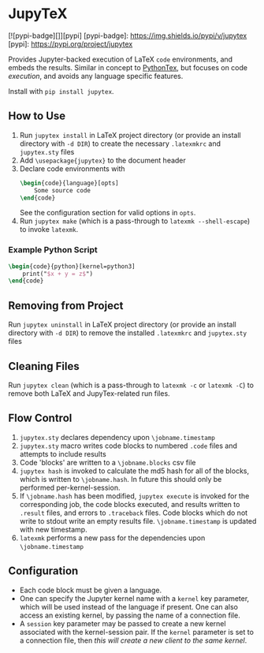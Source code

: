 # JupyTeX
[![pypi-badge][]][pypi]
[pypi-badge]: https://img.shields.io/pypi/v/jupytex
[pypi]: https://pypi.org/project/jupytex

Provides Jupyter-backed execution of LaTeX `code` environments, and embeds the results. Similar in concept to [PythonTex](https://github.com/gpoore/PythonTex), but focuses on code _execution_, and avoids any language specific features.

Install with `pip install jupytex`.

## How to Use
1. Run `jupytex install` in LaTeX project directory (or provide an install directory with `-d DIR`) to create the necessary `.latexmkrc` and `jupytex.sty` files
2. Add `\usepackage{jupytex}` to the document header
3. Declare code environments with
    ```latex
    \begin{code}{language}[opts]
        Some source code
    \end{code}
    ```
    See the configuration section for valid options in `opts`.
4. Run `jupytex make` (which is a pass-through to `latexmk --shell-escape`) to invoke `latexmk`.
### Example Python Script
```latex
\begin{code}{python}[kernel=python3]
    print("$x + y = z$")
\end{code}
```
## Removing from Project
Run `jupytex uninstall` in LaTeX project directory (or provide an install directory with `-d DIR`) to remove the installed `.latexmkrc` and `jupytex.sty` files
## Cleaning Files
Run `jupytex clean` (which is a pass-through to `latexmk -c` or `latexmk -C`) to remove both LaTeX and JupyTex-related run files.
## Flow Control
1. `jupytex.sty` declares dependency upon `\jobname.timestamp`
1. `jupytex.sty` macro writes code blocks to numbered `.code` files and attempts to include results
1. Code 'blocks' are written to a `\jobname.blocks` csv file
1. `jupytex hash` is invoked to calculate the md5 hash for all of the blocks, which is written to `\jobname.hash`. In future this should only be performed per-kernel-session.
1. If `\jobname.hash` has been modified, `jupytex execute` is invoked for the corresponding job, the code blocks executed, and results written to `.result` files, and errors to `.traceback` files. Code blocks which do not write to stdout write an empty results file. `\jobname.timestamp` is updated with new timestamp.
1. `latexmk` performs a new pass for the dependencies upon `\jobname.timestamp`

## Configuration
* Each code block must be given a language. 
* One can specify the Jupyter kernel name with a `kernel` key parameter, which will be used instead of the language if present. One can also access an existing kernel, by passing the name of a connection file. 
* A `session` key parameter may be passed to create a new kernel associated with the kernel-session pair.  If the `kernel` parameter is set to a connection file, then *this will create a new client to the same kernel*.
